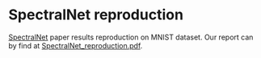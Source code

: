 # SpectralNet reproduction

[SpectralNet](https://arxiv.org/pdf/1801.01587.pdf) paper results reproduction on MNIST dataset. Our report can by find at [SpectralNet_reproduction.pdf](https://github.com/CepkaR/SpectralNet_reconstruction/blob/main/SpectralNet-reproduction.pdf).


